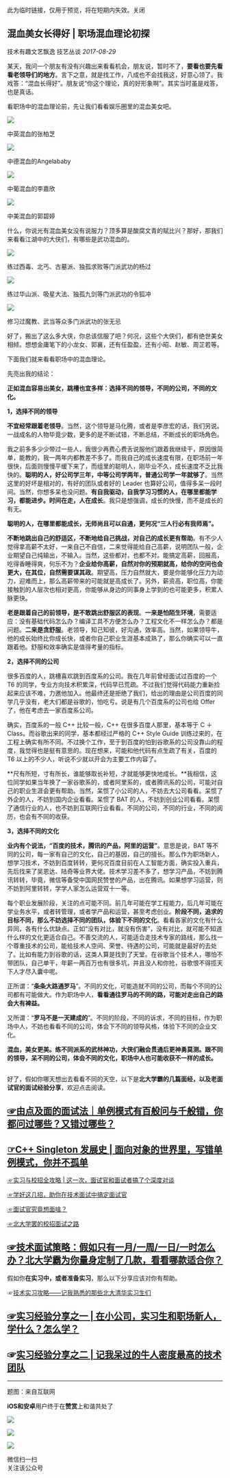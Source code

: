 此为临时链接，仅用于预览，将在短期内失效。关闭

## 混血美女长得好 | 职场混血理论初探

技术有趣文艺飘逸  技艺丛谈  _2017-08-29_

某天，我问一个朋友有没有兴趣出来看看机会，朋友说，暂时不了，**要看也要先看看老领导们的地方**。言下之意，就是找工作，八成也不会找我这，好意心领了。我戏答：“混血长得好”。朋友说“你这个理论，真的好形象啊”。其实当时虽是戏答，也是真话。  

  

看职场中的混血理论前，先让我们看看娱乐圈里的混血美女吧。

  

![](https://mmbiz.qpic.cn/mmbiz_jpg/qX2ED6UwyKHWPg8F5A6AGp4fjjaMsmhpfQbWcibo75Ag2nc0FphO1pe6xI5l9vsNRMPGuqwiaJ0OtpNWhGZnRqmg/640?wx_fmt=jpeg&tp=webp&wxfrom=5&wx_lazy=1&wx_co=1)

中英混血的张柏芝  

  

![](https://mmbiz.qpic.cn/mmbiz_jpg/qX2ED6UwyKHWPg8F5A6AGp4fjjaMsmhpwFfdBZyxe4sGp9queGFGWLX8Nd2P4GTFajS3uLvBZlhpjBRnZ2GFKg/640?wx_fmt=jpeg&tp=webp&wxfrom=5&wx_lazy=1&wx_co=1)

中德混血的Angelababy

  

![](https://mmbiz.qpic.cn/mmbiz_jpg/qX2ED6UwyKHWPg8F5A6AGp4fjjaMsmhpOFEwVIFZr8gqbeRllbvcwlP6Kpu6VPKevOicBolsxQRwdTPlbNVkfyA/640?wx_fmt=jpeg&tp=webp&wxfrom=5&wx_lazy=1&wx_co=1)

中葡混血的李嘉欣  

  

![](https://mmbiz.qpic.cn/mmbiz_jpg/qX2ED6UwyKHWPg8F5A6AGp4fjjaMsmhpjdtREGYqU71v2RW8a62pPcwQGEgiaz5cyKjIRWPe7jFy5TnxamPM9Ww/640?wx_fmt=jpeg&tp=webp&wxfrom=5&wx_lazy=1&wx_co=1)

中美混血的郭碧婷

  

什么，你说光有混血美女没有说服力？顶多算是酸腐文青的赋比兴？那好，那我们来看看江湖中的大侠们，有哪些是武功混血的。

  

![](https://mmbiz.qpic.cn/mmbiz_jpg/qX2ED6UwyKHWPg8F5A6AGp4fjjaMsmhp0hMnxW6R5cHicusibVNMUibX8DTjIp5wVoM5LNZcaeZcKySP9DX2WjDjA/640?wx_fmt=jpeg&tp=webp&wxfrom=5&wx_lazy=1&wx_co=1)

练过西毒、北丐、古墓派、独孤求败等门派武功的杨过

  

![](https://mmbiz.qpic.cn/mmbiz_jpg/qX2ED6UwyKHWPg8F5A6AGp4fjjaMsmhpUFlbuCllQynRwKdCwKE5pHJ6RskMkdiaYHMT0hyibUumcxaic6yibpcsOg/640?wx_fmt=jpeg&tp=webp&wxfrom=5&wx_lazy=1&wx_co=1)

练过华山派、吸星大法、独孤九剑等门派武功的令狐冲

  

![](https://mmbiz.qpic.cn/mmbiz_jpg/qX2ED6UwyKHWPg8F5A6AGp4fjjaMsmhppI3KFljelS803daTpPT18h4zRiavqQwz9T8YjVEHnZBmVROaGoOsk4g/640?wx_fmt=jpeg&tp=webp&wxfrom=5&wx_lazy=1&wx_co=1)

修习过魔教、武当等众多门派武功的张无忌  

  

好了，搬出了这么多大侠，你总该信服了吧？何况，这些个大侠们，都有绝世美女相倾。想想金庸笔下的小龙女、郭襄，还有任盈盈，还有小昭、赵敏、周芷若等。

  

下面我们就来看看职场中的混血理论。

  

先亮出我的结论：

  

**正如混血容易出美女，跳槽也宜多样：选择不同的领导，不同的公司，不同的文化。**

  

**1，选择不同的领导**

  

**不宜经常跟着老领导**。当然，这个领导是马化腾，或者是李彦宏的话，我们另说。一战成名的人物毕竟少数，更多的是不断试错，不断总结，不断成长的职场角色。

  

我之前多多少少带过一些人，我很少再费心费舌说服他们跟着我继续干，原因很简单，能教的，我一两年内都教差不多了。而我自己的成长速度有限，在职场前一年很快，后面则慢慢平缓下来了，而组里的聪明人，刚毕业不久，成长速度不乏比我快的。**聪明的人，好公司学三年，中等公司学两年，普通公司学一年就够了**。当然这里的好坏是相对的，有好的团队或者好的 Leader 也算好公司，值得多呆一段时间。当然，你想多呆也没问题。**有自我驱动，自我学习习惯的人，在哪里都能学习，都能进步。时间在走，人在成长**。我只是想强调，成长的快慢，而不是成长的有无。

**聪明的人，在哪里都能成长，无师尚且可以自通，更何况“三人行必有我师焉”。**

  

**不断地跳出自己的舒适区，不断地给自己挑战，对自己的成长更有帮助**。有不少人觉得拿高薪不太好，一来自己不自信，二来觉得能给自己高薪，说明团队一般，企业期望自己纯输出，不输入。当然，这些都对，也都不对。能搞定高薪，回报高，吃得香睡得爽，何乐不为？**企业给你高薪，自然对你的预期就高，给你的空间也会更大，在其位，自然需要谋其政**。期望高，压力自然就大，要是你能够化压力为动力，迎难而上，那么高薪带来的可能就是高成长了。另外，薪资高，职位高，你能接触到的人层次也相对更高，你能够从身边的同事身上学到的也可能更多，积累人脉更快。

  

**老是跟着自己的前领导，是不敢跳出舒服区的表现**。**一来是怕陌生环境**，需要适应：没有基础代码怎么办？编译工具不方便怎么办？工程文化不一样怎么办？都是问题。**二来是贪舒服**。老领导，知己知彼，好沟通，效率高。当然，如果领导牛，他的成长始终比你成长快，或者你自己职业生涯基本成熟了，那么你确实可以一直跟着他。舒服和效率确实是值得考量的指标。

  

**2，选择不同的公司**

  

很多百度的人，跳槽喜欢跳到百度系的公司。我在几年前曾经面试过百度的一个 T6 的同学，专业方向技术积累深，代码早已荒疏。不过我们觉得代码能力重新捡起来应该不难，力邀他加入。他最终还是拒绝了我们，给出的理由是公司百度的同学几乎没有，老大们都是谷歌的，怕吃亏。说是有几个百度系的公司也给 Offer 了，他在考虑去一家百度系公司。

  

确实，百度系的一般 C++ 比较一般，C++ 在很多百度人那里，基本等于 C ＋ Class。而谷歌出来的同学，基本都经过严格的 C++ Style Guide 训练过来的，在工程上确实有所不同。不过换个工作，至于到百度的怕到谷歌系的公司没靠山的程度，我觉得也是挺有意思的。现在想来，可能和他代码有点生疏了有关，百度的 T6 以上的不少人，听说不少就以开会为主要工作内容了。

  

**尺有所短，寸有所长，谁能够取长补短，才就能够更快地成长。**我相信，这位同学如果当年换了一家谷歌系的，或者阿里系的，或者腾讯系的公司，可能对自己的职业生涯会更有帮助。当然，呆惯了小公司的人，不妨去大公司看看。呆惯了外企的人，不妨到国内企业看看。呆惯了 BAT 的人，不妨到创业公司看看。呆惯了通信行业的人，也不妨到互联网行业看看。不同的公司，不同的行业，不同的阅历，也会有不同的收获。

  

**3，选择不同的文化**

**业内有个说法，“百度的技术，腾讯的产品，阿里的运营”**。意思是说，BAT 等不同的公司，每一家有自己的文化，自己的基因，自己的擅长。那么作为职场新人，想学习技术，不妨到百度转转，更何况百度目前在人工智能方面，确实投入重兵，先后找来了吴恩达、陆奇等业界大佬。技术学习差不多了，想学习产品，不妨到腾讯转转，毕竟，微信等备受中国网民赞誉的产品，出在腾讯。如果想学习运营，则不妨到阿里转转，学学人家怎么运营双十一等。

  

每个职业发展阶段，关注的点可能不同。前几年可能在学工程能力，后几年可能在学业务水平，或者转管理，或者学产品和运营，甚至考虑创业。**阶段不同，追求的目标不同，那么不妨选择不同的团队，体验下不同的文化**。看看各家的文化有什么异同，各有什么优缺点。正如“没有对比，就没有伤害”，没有对比，就可能不知道什么样的文化更适合自己。不善交流的人，可能适合走技术专家的路线，那么找一个尊重技术的公司，能给技术人空间、荣誉、待遇的公司，可能就是最好的去处了。比如有能力到谷歌的话，这类人算是找到了天堂。在谷歌当个技术人，哪怕不带团队，自己单干，年薪一两百万也有很多坑，并且没人和你抢，谷歌恨不得揽天下人才尽入囊中呢。

  

正所谓：“**条条大路通罗马**”。不同的文化，可能造就不同的公司，而每个不同的公司都有可能做大。作为职场中人，**看看通往罗马的不同的路，可能对走出自己的路会大有裨益。**

  

又所谓：“**罗马不是一天建成的**”。不同的阶段，不同的诉求，不同的目标，作为职场中人，不妨也看看不同的公司，体会下不同的领导风格，体验下不同的企业文化。

  

**混血，美女更美。练不同派系的武林神功，大侠们融会贯通后更神勇莫测。跟不同的领导，呆不同的公司，体会不同的文化，职场中人也可能收获不一样的成长。**

![](data:image/gif;base64,iVBORw0KGgoAAAANSUhEUgAAAAEAAAABCAYAAAAfFcSJAAAADUlEQVQImWNgYGBgAAAABQABh6FO1AAAAABJRU5ErkJggg==)

好了，假如你哪天想出去看看不同的天空，以下是**北大学霸的几篇面经，以及老面试官的面试经验分享**，欢迎点击阅读。

  

## [☞](http://mp.weixin.qq.com/s?__biz=MzI3NzE1NDcyNQ==&mid=2247484084&idx=1&sn=237910097cb4e1aa88a09f23c2371801&chksm=eb6bdc7edc1c556887f8adf978aec3b1440c4aea1a53f2f5cf7eaaf0ba785974e190785a07f7&scene=21#wechat_redirect)[由点及面的面试法｜单例模式有百般问与千般错，你都问过哪些？又错过哪些？](http://mp.weixin.qq.com/s?__biz=MzI3NzE1NDcyNQ==&mid=2247484362&idx=1&sn=c95b70a7aeaaf9139c30460fa17500fc&chksm=eb6bdd00dc1c5416d95e8444e256b009d53db7420093fb299e2b8c7816d3a3a520ffc74e5290&scene=21#wechat_redirect)

## [☞](http://mp.weixin.qq.com/s?__biz=MzI3NzE1NDcyNQ==&mid=2247484084&idx=1&sn=237910097cb4e1aa88a09f23c2371801&chksm=eb6bdc7edc1c556887f8adf978aec3b1440c4aea1a53f2f5cf7eaaf0ba785974e190785a07f7&scene=21#wechat_redirect)[C++ Singleton 发展史 | 面向对象的世界里，写错单例模式，你并不孤单](http://mp.weixin.qq.com/s?__biz=MzI3NzE1NDcyNQ==&mid=2247484352&idx=1&sn=93183add638fa03a2c38b4ddf40671db&chksm=eb6bdd0adc1c541c523deb6ac54aca3c16f271d249c39aef1fc0d0b007a038ed0c7acb4e54e7&scene=21#wechat_redirect)

[☞实习与校招全攻略 | 这一次，面试官和面试者搞了个深度对谈](http://mp.weixin.qq.com/s?__biz=MzI3NzE1NDcyNQ==&mid=2247484250&idx=1&sn=4d2738008bb5d85614679b36d1fd2fe4&chksm=eb6bdd90dc1c54862ec142f56d0e202d805104ac2027573c30d8b2d617deef4c9e3a1c49f110&scene=21#wechat_redirect)  

[☞学好这几招，助你在技术面试中搞定面试官](http://mp.weixin.qq.com/s?__biz=MzI3NzE1NDcyNQ==&mid=2247484107&idx=1&sn=017c186603dbbcb8ecaca87de0758afe&chksm=eb6bdc01dc1c55178730e8b206b6ce964cdc19d69ea58286790cc4eb8e2626c2a4171095bee0&scene=21#wechat_redirect)

[☞面试官究竟想面啥？](http://mp.weixin.qq.com/s?__biz=MzI3NzE1NDcyNQ==&mid=2247484105&idx=1&sn=eae22faa330881d4e1cd6303be7b8698&chksm=eb6bdc03dc1c5515b577058d79649ce69620574ec05413f5ba6c72f34bc6131d45158e7db90b&scene=21#wechat_redirect)

[☞北大学罢的校招面试之路](http://mp.weixin.qq.com/s?__biz=MzI3NzE1NDcyNQ==&mid=2247484084&idx=1&sn=237910097cb4e1aa88a09f23c2371801&chksm=eb6bdc7edc1c556887f8adf978aec3b1440c4aea1a53f2f5cf7eaaf0ba785974e190785a07f7&scene=21#wechat_redirect)

## [☞](http://mp.weixin.qq.com/s?__biz=MzI3NzE1NDcyNQ==&mid=2247484084&idx=1&sn=237910097cb4e1aa88a09f23c2371801&chksm=eb6bdc7edc1c556887f8adf978aec3b1440c4aea1a53f2f5cf7eaaf0ba785974e190785a07f7&scene=21#wechat_redirect)[技术面试策略：假如只有一月/一周/一日/一时怎么办？北大学霸为你量身定制了几款，看看哪款适合你？](http://mp.weixin.qq.com/s?__biz=MzI3NzE1NDcyNQ==&mid=2247484342&idx=1&sn=63fb407fb70a310a893ce2945e88fcde&chksm=eb6bdd7cdc1c546aa273decbba078ec850ee7d7bc8562a050b1fca2308d60a190b1998540f37&scene=21#wechat_redirect)

  

假如你**在实习中，或者准备实习**，那么以下分享应该对你有帮助。

  

☞[技术实习攻略——记我熟悉的那些北大清华实习生们](http://mp.weixin.qq.com/s?__biz=MzI3NzE1NDcyNQ==&mid=2247484243&idx=1&sn=03122fbfec3b244d2b11026881fa304e&chksm=eb6bdd99dc1c548f057f4b1948ff04de1e46cea39af7d7cf13abb88e44a2d68d788c6344f63c&scene=21#wechat_redirect)

## [☞实习经验分享之一 | 在小公司，实习生和职场新人，学什么？怎么学？](http://mp.weixin.qq.com/s?__biz=MzI3NzE1NDcyNQ==&mid=2247484322&idx=1&sn=1886dfe6a3013b834b96e0cab8471efe&chksm=eb6bdd68dc1c547e840ecc413a5eb90a1888dae9b43e208e00d6901fc39954f210c8438b1aef&scene=21#wechat_redirect)  

## ☞[实习经验分享之二 | 记我呆过的牛人密度最高的技术团队](http://mp.weixin.qq.com/s?__biz=MzI3NzE1NDcyNQ==&mid=2247484330&idx=1&sn=db3b1e7f9074e4d816fe77206bdbb9dc&chksm=eb6bdd60dc1c5476f393f7c0a14df74a67b00cb0d36335fe3d0671837c5449f9109dab71f85a&scene=21#wechat_redirect)

  

----------

题图：来自互联网

  

**iOS和安卓**用户终于在**赞赏**上和谐共处了

![](https://mmbiz.qpic.cn/mmbiz_jpg/qX2ED6UwyKGYYo75XBQgYYZHjsyLr3nacaKT7ZhenH8kbAMzBGprdMbWjhTq7GbtAwoIf2QtvZaJYdEEETibibIg/640?wx_fmt=jpeg&tp=webp&wxfrom=5&wx_lazy=1&wx_co=1)

![](https://mmbiz.qpic.cn/mmbiz_png/qX2ED6UwyKFq2jFTibJuHgibIcSzsB3lQNmZVH7Uyuy13kp336pdo1PTsraswC4ZX9zW2KJZKEaiaiacdS9ia1iaqeCg/640?wx_fmt=png&tp=webp&wxfrom=5&wx_lazy=1&wx_co=1)

![](https://mp.weixin.qq.com/mp/qrcode?scene=10000004&size=102&__biz=MzI3NzE1NDcyNQ==&mid=100000728&idx=1&sn=18f494c018e1fad561e4177d0e3d335e&send_time=1570420181)

微信扫一扫  
关注该公众号
<!--stackedit_data:
eyJoaXN0b3J5IjpbLTc1ODg2MTkyM119
-->